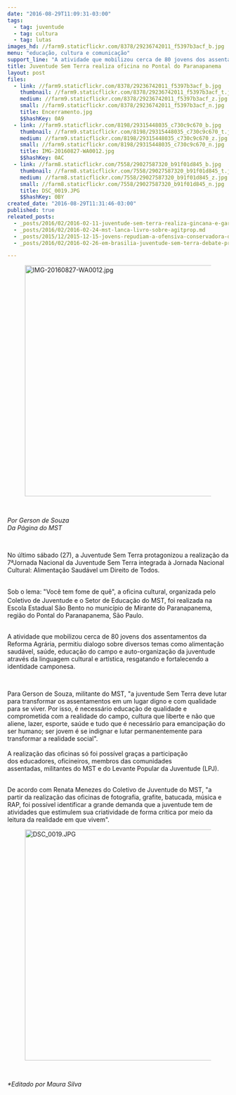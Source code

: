 ```yaml
---
date: "2016-08-29T11:09:31-03:00"
tags:
  - tag: juventude
  - tag: cultura
  - tag: lutas
images_hd: //farm9.staticflickr.com/8378/29236742011_f5397b3acf_b.jpg
menu: "educação, cultura e comunicação"
support_line: "A atividade que mobilizou cerca de 80 jovens dos assentamentos da Reforma Agrária, permitiu dialogo sobre diversos temas"
title: Juventude Sem Terra realiza oficina no Pontal do Paranapanema
layout: post
files:
  - link: //farm9.staticflickr.com/8378/29236742011_f5397b3acf_b.jpg
    thumbnail: //farm9.staticflickr.com/8378/29236742011_f5397b3acf_t.jpg
    medium: //farm9.staticflickr.com/8378/29236742011_f5397b3acf_z.jpg
    small: //farm9.staticflickr.com/8378/29236742011_f5397b3acf_n.jpg
    title: Encerramento.jpg
    $$hashKey: 0A9
  - link: //farm9.staticflickr.com/8198/29315448035_c730c9c670_b.jpg
    thumbnail: //farm9.staticflickr.com/8198/29315448035_c730c9c670_t.jpg
    medium: //farm9.staticflickr.com/8198/29315448035_c730c9c670_z.jpg
    small: //farm9.staticflickr.com/8198/29315448035_c730c9c670_n.jpg
    title: IMG-20160827-WA0012.jpg
    $$hashKey: 0AC
  - link: //farm8.staticflickr.com/7558/29027587320_b91f01d845_b.jpg
    thumbnail: //farm8.staticflickr.com/7558/29027587320_b91f01d845_t.jpg
    medium: //farm8.staticflickr.com/7558/29027587320_b91f01d845_z.jpg
    small: //farm8.staticflickr.com/7558/29027587320_b91f01d845_n.jpg
    title: DSC_0019.JPG
    $$hashKey: 0BY
created_date: "2016-08-29T11:31:46-03:00"
published: true
releated_posts:
  - _posts/2016/02/2016-02-11-juventude-sem-terra-realiza-gincana-e-garanti-participacao-popular.md
  - _posts/2016/02/2016-02-24-mst-lanca-livro-sobre-agitprop.md
  - _posts/2015/12/2015-12-15-jovens-repudiam-a-ofensiva-conservadora-do-congresso.md
  - _posts/2016/02/2016-02-26-em-brasilia-juventude-sem-terra-debate-prioridades-do-campo.md

---
```

<figure class="image"><img alt="IMG-20160827-WA0012.jpg" height="525" src="//farm9.staticflickr.com/8198/29315448035_c730c9c670_b.jpg" width="700" />
<figcaption></figcaption>
</figure>

<p style="box-sizing: inherit; margin: 0px 0px 11px; font-size: 1.1em; color: rgb(85, 85, 85); font-family: &quot;Exo 2&quot;, Helvetica, Arial, sans-serif;">&nbsp;</p>

<p><em>Por Gerson de Souza<br />
Da P&aacute;gina do MST</em></p>

<div>&nbsp;</div>

<p>No &uacute;ltimo s&aacute;bado&nbsp;(27), a Juventude Sem Terra protagonizou a realiza&ccedil;&atilde;o da 7&ordf;Jornada Nacional da Juventude Sem Terra integrada &agrave; Jornada Nacional Cultural: Alimenta&ccedil;&atilde;o Saud&aacute;vel um Direito de Todos.</p>

<p><br />
<span style="line-height: 20.8px;">Sob o lema:&nbsp;&quot;Voc&ecirc; tem fome de qu&ecirc;&quot;, a</span>&nbsp;oficina cultural, organizada pelo Coletivo de Juventude e o Setor de Educa&ccedil;&atilde;o do MST, foi realizada na Escola Estadual S&atilde;o Bento no munic&iacute;pio de Mirante do Paranapanema, regi&atilde;o do Pontal do Paranapanema, S&atilde;o Paulo.&nbsp;</p>

<p><br />
A atividade&nbsp;que mobilizou cerca de 80 jovens dos assentamentos da Reforma Agr&aacute;ria, permitiu dialogo&nbsp;sobre diversos temas&nbsp;como alimenta&ccedil;&atilde;o saud&aacute;vel, sa&uacute;de, educa&ccedil;&atilde;o do campo e auto-organiza&ccedil;&atilde;o da juventude atrav&eacute;s da linguagem cultural e art&iacute;stica, resgatando e fortalecendo a identidade camponesa.</p>

<p>&nbsp;</p>

<p>Para Gerson de Souza, militante do MST, &quot;a juventude Sem Terra deve lutar para transformar os assentamentos em um lugar digno e com qualidade para se viver. Por isso, &eacute; necess&aacute;rio educa&ccedil;&atilde;o de qualidade e comprometida com a realidade do campo, cultura que liberte e n&atilde;o que aliene, lazer, esporte, sa&uacute;de e tudo que &eacute; necess&aacute;rio para emancipa&ccedil;&atilde;o do ser humano; ser jovem &eacute; se indignar e lutar permanentemente para transformar a realidade social&quot;.<br />
<br />
A realiza&ccedil;&atilde;o&nbsp;das oficinas s&oacute; foi poss&iacute;vel gra&ccedil;as a participa&ccedil;&atilde;o dos&nbsp;educadores, oficineiros, membros das comunidades assentadas,&nbsp;militantes do MST e do Levante Popular da Juventude (LPJ).</p>

<p><br />
De acordo com Renata Menezes do Coletivo de Juventude do MST, &quot;a partir da realiza&ccedil;&atilde;o das oficinas de fotografia, grafite, batucada, m&uacute;sica e RAP, foi poss&iacute;vel identificar a grande demanda que a juventude tem de atividades que estimulem sua criatividade de forma cr&iacute;tica por meio da leitura da realidade em que vivem&quot;.</p>

<figure class="image"><img alt="DSC_0019.JPG" height="525" src="//farm8.staticflickr.com/7558/29027587320_b91f01d845_b.jpg" width="700" />
<figcaption></figcaption>
</figure>

<p>&nbsp;</p>

<p><em>*Editado por Maura Silva&nbsp;</em></p>

<p>&nbsp;</p>

